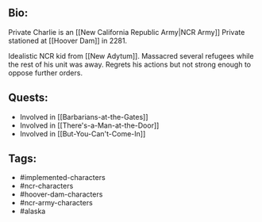 ## Bio:

Private Charlie is an [[New California Republic Army|NCR Army]] Private stationed at [[Hoover Dam]] in 2281.

Idealistic NCR kid from [[New Adytum]]. Massacred several refugees while the rest of his unit was away. Regrets his actions but not strong enough to oppose further orders.

## Quests:

- Involved in [[Barbarians-at-the-Gates]]
- Involved in [[There's-a-Man-at-the-Door]]
- Involved in [[But-You-Can't-Come-In]]

## Tags:

- #implemented-characters
- #ncr-characters
- #hoover-dam-characters
- #ncr-army-characters
- #alaska